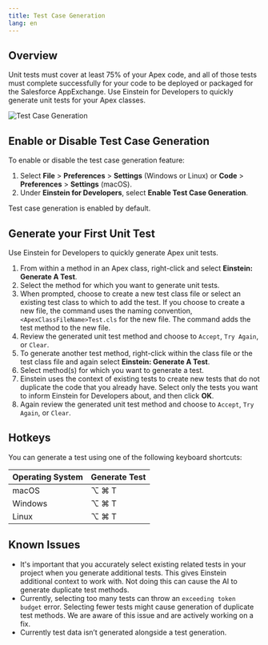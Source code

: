 ```yaml
---
title: Test Case Generation
lang: en
---
```


## Overview

Unit tests must cover at least 75% of your Apex code, and all of those tests must complete successfully for your code to be deployed or packaged for the Salesforce AppExchange. Use Einstein for Developers to quickly generate unit tests for your Apex classes.

![Test Case Generation](./images/einstein-tcg.gif)

## Enable or Disable Test Case Generation

To enable or disable the test case generation feature:

1. Select **File** > **Preferences** > **Settings** (Windows or Linux) or **Code** > **Preferences** > **Settings** (macOS).
2. Under **Einstein for Developers**, select **Enable Test Case Generation**.

Test case generation is enabled by default.

## Generate your First Unit Test

Use Einstein for Developers to quickly generate Apex unit tests.

1. From within a method in an Apex class, right-click and select **Einstein: Generate A Test**.
2. Select the method for which you want to generate unit tests.
3. When prompted, choose to create a new test class file or select an existing test class to which to add the test.
   If you choose to create a new file, the command uses the naming convention, `<ApexClassFileName>Test.cls` for the new file. The command adds the test method to the new file.
4. Review the generated unit test method and choose to `Accept`, `Try Again`, or `Clear`.
5. To generate another test method, right-click within the class file or the test class file and again select **Einstein: Generate A Test**.
6. Select method(s) for which you want to generate a test. 
7. Einstein uses the context of existing tests to create new tests that do not duplicate the code that you already have. Select only the tests you want to inform Einstein for Developers about, and then click **OK**.
8. Again review the generated unit test method and choose to `Accept`, `Try Again`, or `Clear`.

## Hotkeys

You can generate a test using one of the following keyboard shortcuts:

| Operating System | Generate Test |
| ---------------- | ------------- |
| macOS            | ⌥ ⌘ T         |
| Windows          | ⌥ ⌘ T         |
| Linux            | ⌥ ⌘ T         |

## Known Issues
*  It's important that you accurately select existing related tests in your project when you generate additional tests. This gives Einstein additional context to work with. Not doing this can cause the AI to generate duplicate test methods.
*  Currently, selecting too many tests can throw an `exceeding token budget` error. Selecting fewer tests might cause generation of duplicate test methods. We are aware of this issue and are actively working on a fix.
* Currently test data isn’t generated alongside a test generation.

